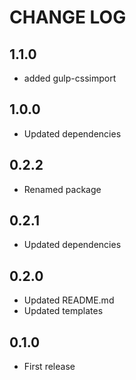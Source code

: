 # CHANGE LOG

## 1.1.0

* added gulp-cssimport

## 1.0.0

* Updated dependencies

## 0.2.2

* Renamed package

## 0.2.1

* Updated dependencies

## 0.2.0

* Updated README.md
* Updated templates

## 0.1.0

* First release
